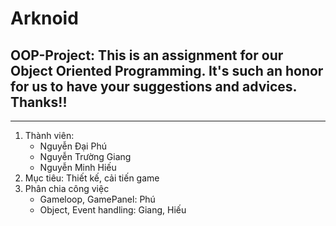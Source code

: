 # **Arknoid**
## OOP-Project: This is an assignment for our Object Oriented Programming. It's such an honor for us to have your suggestions and advices. Thanks!!
***
1. Thành viên:
   + Nguyễn Đại Phú
   + Nguyễn Trường Giang
   + Nguyễn Minh Hiếu
2. Mục tiêu: Thiết kế, cải tiến game
3. Phân chia công việc
   + Gameloop, GamePanel: Phú
   + Object, Event handling: Giang, Hiếu
